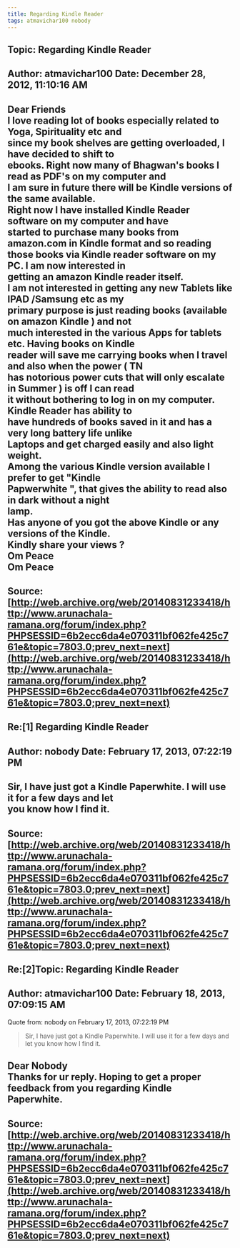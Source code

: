 ```yaml
--- 
title: Regarding Kindle Reader   
tags: atmavichar100 nobody  
---  
```

## Topic: Regarding Kindle Reader  
Author: atmavichar100       Date: December 28, 2012, 11:10:16 AM  
---  
Dear Friends   
I love reading lot of books especially related to Yoga, Spirituality etc and  
since my book shelves are getting overloaded, I have decided to shift to  
ebooks. Right now many of Bhagwan's books I read as PDF's on my computer and  
I am sure in future there will be Kindle versions of the same available.   
Right now I have installed Kindle Reader software on my computer and have  
started to purchase many books from amazon.com in Kindle format and so reading  
those books via Kindle reader software on my PC. I am now interested in  
getting an amazon Kindle reader itself.   
I am not interested in getting any new Tablets like IPAD /Samsung etc as my  
primary purpose is just reading books (available on amazon Kindle ) and not  
much interested in the various Apps for tablets etc. Having books on Kindle  
reader will save me carrying books when I travel and also when the power ( TN  
has notorious power cuts that will only escalate in Summer ) is off I can read  
it without bothering to log in on my computer. Kindle Reader has ability to  
have hundreds of books saved in it and has a very long battery life unlike  
Laptops and get charged easily and also light weight.   
Among the various Kindle version available I prefer to get "Kindle  
Papwerwhite ", that gives the ability to read also in dark without a night  
lamp.   
Has anyone of you got the above Kindle or any versions of the Kindle.   
Kindly share your views ?   
Om Peace   
Om Peace
 ---  
Source:[http://web.archive.org/web/20140831233418/http://www.arunachala-ramana.org/forum/index.php?PHPSESSID=6b2ecc6da4e070311bf062fe425c761e&topic=7803.0;prev_next=next](http://web.archive.org/web/20140831233418/http://www.arunachala-ramana.org/forum/index.php?PHPSESSID=6b2ecc6da4e070311bf062fe425c761e&topic=7803.0;prev_next=next)   
---  

## Re:[1] Regarding Kindle Reader  
Author: nobody              Date: February 17, 2013, 07:22:19 PM  
---  
Sir, I have just got a Kindle Paperwhite. I will use it for a few days and let  
you know how I find it.
 ---  
Source:[http://web.archive.org/web/20140831233418/http://www.arunachala-ramana.org/forum/index.php?PHPSESSID=6b2ecc6da4e070311bf062fe425c761e&topic=7803.0;prev_next=next](http://web.archive.org/web/20140831233418/http://www.arunachala-ramana.org/forum/index.php?PHPSESSID=6b2ecc6da4e070311bf062fe425c761e&topic=7803.0;prev_next=next)   
---  

## Re:[2]Topic:  Regarding Kindle Reader  
Author: atmavichar100       Date: February 18, 2013, 07:09:15 AM  
---  
Quote from: nobody on February 17, 2013, 07:22:19 PM  
> Sir, I have just got a Kindle Paperwhite. I will use it for a few days and  
> let you know how I find it.   
>  
Dear Nobody   
Thanks for ur reply. Hoping to get a proper feedback from you regarding Kindle  
Paperwhite.
 ---  
Source:[http://web.archive.org/web/20140831233418/http://www.arunachala-ramana.org/forum/index.php?PHPSESSID=6b2ecc6da4e070311bf062fe425c761e&topic=7803.0;prev_next=next](http://web.archive.org/web/20140831233418/http://www.arunachala-ramana.org/forum/index.php?PHPSESSID=6b2ecc6da4e070311bf062fe425c761e&topic=7803.0;prev_next=next)   
---  

